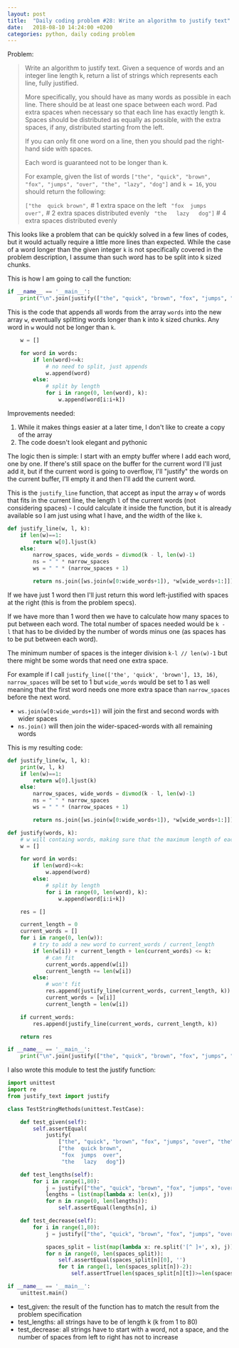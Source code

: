 ```yaml
---
layout: post
title:  "Daily coding problem #28: Write an algorithm to justify text"
date:   2018-08-10 14:24:00 +0200
categories: python, daily coding problem
---
```

Problem:

> Write an algorithm to justify text. Given a sequence of words and an integer line length k,
> return a list of strings which represents each line, fully justified.
>
> More specifically, you should have as many words as possible in each line. There should be
> at least one space between each word. Pad extra spaces when necessary so that each line has
> exactly length k. Spaces should be distributed as equally as possible, with the extra spaces,
> if any, distributed starting from the left.
>
> If you can only fit one word on a line, then you should pad the right-hand side with spaces.
>
> Each word is guaranteed not to be longer than k.
>
> For example, given the list of words
> `["the", "quick", "brown", "fox", "jumps", "over", "the", "lazy", "dog"]` and `k = 16`,
> you should return the following:
>
> `["the  quick brown",` # 1 extra space on the left
> ` "fox  jumps  over",` # 2 extra spaces distributed evenly
> ` "the   lazy   dog"]` # 4 extra spaces distributed evenly

This looks like a problem that can be quickly solved in a few lines of codes, but it would
actually require a little more lines than expected. While the case of a word longer than the
given integer `k` is not specifically covered in the problem description, I assume than such
word has to be split into k sized chunks.

This is how I am going to call the function:

````python
if __name__ == '__main__':
	print("\n".join(justify(["the", "quick", "brown", "fox", "jumps", "over", "the", "lazy", "dog"], 16)))
````

This is the code that appends all words from the array `words` into the new array `w`,
eventually splitting words longer than k into k sized chunks. Any word in `w` would not be
longer than `k`.

````python
	w = []

	for word in words:
		if len(word)<=k:
			# no need to split, just appends
			w.append(word)
		else:
			# split by length
			for i in range(0, len(word), k):
				w.append(word[i:i+k])
````

Improvements needed:

1. While it makes things easier at a later time, I don't like to create a copy of the array
2. The code doesn't look elegant and pythonic

The logic then is simple: I start with an empty buffer where I add each word, one by one.
If there's still space on the buffer for the current word I'll just add it, but if the current
word is going to overflow, I'll "justify" the words on the current buffer, I'll empty it and
then I'll add the current word.

This is the `justify_line` function, that accept as input the array `w` of words that fits in the current line,
the length `l` of the current words (not considering spaces) - I could calculate it inside the function,
but it is already available so I am just using what I have, and the width of the like `k`.

````python
def justify_line(w, l, k):
	if len(w)==1:
		return w[0].ljust(k)
	else:
		narrow_spaces, wide_words = divmod(k - l, len(w)-1)
		ns = " " * narrow_spaces
		ws = " " * (narrow_spaces + 1)

		return ns.join([ws.join(w[0:wide_words+1]), *w[wide_words+1:]])
````

If we have just 1 word then I'll just return this word left-justified with spaces at the right (this is from the problem specs).

If we have more than 1 word then we have to calculate how many spaces to put between each word. The total number of spaces needed
would be `k - l` that has to be divided by the number of words minus one (as spaces has to be put between each word).

The minimum number of spaces is the integer division `k-l // len(w)-1` but there might be some words that need one extra space.

For example if I call `justify_line(['the', 'quick', 'brown'], 13, 16)`, `narrow_spaces` will be set to 1 but `wide_words` would be
set to 1 as well meaning that the first word needs one more extra space than `narrow_spaces` before the next word.

- `ws.join(w[0:wide_words+1])` will join the first and second words with wider spaces
- `ns.join()` will then join the wider-spaced-words with all remaining words

This is my resulting code:

````python
def justify_line(w, l, k):
	print(w, l, k)
	if len(w)==1:
		return w[0].ljust(k)
	else:
		narrow_spaces, wide_words = divmod(k - l, len(w)-1)
		ns = " " * narrow_spaces
		ws = " " * (narrow_spaces + 1)

		return ns.join([ws.join(w[0:wide_words+1]), *w[wide_words+1:]])

def justify(words, k):
	# w will containg words, making sure that the maximum length of each word is <= k
	w = []

	for word in words:
		if len(word)<=k:
			w.append(word)
		else:
			# split by length
			for i in range(0, len(word), k):
				w.append(word[i:i+k])

	res = []

	current_length = 0
	current_words = []
	for i in range(0, len(w)):
		# try to add a new word to current_words / current_length
		if len(w[i]) + current_length + len(current_words) <= k:
			# can fit
			current_words.append(w[i])
			current_length += len(w[i])
		else:
			# won't fit
			res.append(justify_line(current_words, current_length, k))
			current_words = [w[i]]
			current_length = len(w[i])

	if current_words:
		res.append(justify_line(current_words, current_length, k))

	return res

if __name__ == '__main__':
	print("\n".join(justify(["the", "quick", "brown", "fox", "jumps", "over", "the", "lazy", "dog"], 16)))
````

I also wrote this module to test the justify function:

````python
import unittest
import re
from justify_text import justify

class TestStringMethods(unittest.TestCase):

	def test_given(self):
		self.assertEqual(
			justify(
				["the", "quick", "brown", "fox", "jumps", "over", "the", "lazy", "dog"], 16),
				["the  quick brown",
        		 "fox  jumps  over",
        		 "the   lazy   dog"])

	def test_lengths(self):
		for i in range(1,80):
			j = justify(["the", "quick", "brown", "fox", "jumps", "over", "the", "lazy", "dog"], i)
			lengths = list(map(lambda x: len(x), j))
			for n in range(0, len(lengths)):
				self.assertEqual(lengths[n], i)

	def test_decrease(self):
		for i in range(1,80):
			j = justify(["the", "quick", "brown", "fox", "jumps", "over", "the", "lazy", "dog"], i)

			spaces_split = list(map(lambda x: re.split('[^ ]+', x), j))
			for n in range(0, len(spaces_split)):
				self.assertEqual(spaces_split[n][0], '')
				for t in range(1, len(spaces_split[n])-2):
					self.assertTrue(len(spaces_split[n][t])>=len(spaces_split[n][t+1]))

if __name__ == '__main__':
    unittest.main()
````

- test_given: the result of the function has to match the result from the problem specification
- test_lengths: all strings have to be of length k (k from 1 to 80)
- test_decrease: all strings have to start with a word, not a space, and the number of spaces from left to right has not to increase
